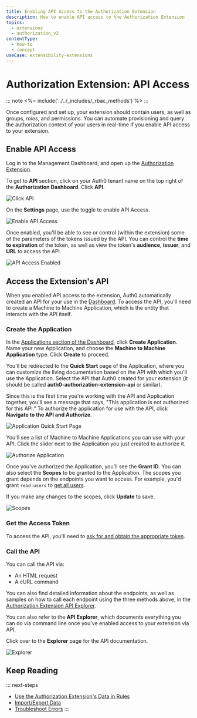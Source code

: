 ```yaml
---
title: Enabling API Access to the Authorization Extension
description: How to enable API access to the Authorization Extension
topics:
  - extensions
  - authorization_v2
contentType:
  - how-to
  - concept
useCase: extensibility-extensions
---
```

# Authorization Extension: API Access

::: note
<%= include('../../_includes/_rbac_methods') %>
:::

Once configured and set up, your extension should contain users, as well as groups, <dfn data-key="role">roles</dfn>, and permissions. You can automate provisioning and query the authorization context of your users in real-time if you enable API access to your extension.

## Enable API Access

Log in to the Management Dashboard, and open up the [Authorization Extension](${manage_url}/#/extensions).

To get to **API** section, click on your Auth0 tenant name on the top right of the **Authorization Dashboard**. Click **API**.

![Click API](/media/articles/extensions/authorization/click-api.png)

On the **Settings** page, use the toggle to enable API Access. 

![Enable API Access](/media/articles/extensions/authorization/enable-api-access.png)

Once enabled, you'll be able to see or control (within the extension) some of the parameters of the tokens issued by the API. You can control the **time to expiration** of the token, as well as view the token's **audience**, **issuer**, and **URL** to access the API.

![API Access Enabled](/media/articles/extensions/authorization/api-access-enabled.png)

## Access the Extension's API

When you enabled API access to the extension, Auth0 automatically created an API for your use in the [Dashboard]({$manage_url}/#/apis). To access the API, you'll need to create a Machine to Machine Application, which is the entity that interacts with the API itself.

### Create the Application

In the [Applications section of the Dashboard](${manage_url}/#/applications), click **Create Application**. Name your new Application, and choose the **Machine to Machine Application** type. Click **Create** to proceed.

You'll be redirected to the **Quick Start** page of the Application, where you can customize the living documentation based on the API with which you'll use the Application. Select the API that Auth0 created for your extension (it should be called **auth0-authorization-extension-api** or similar).

Since this is the first time you're working with the API and Application together, you'll see a message that says, "This application is not authorized for this API." To authorize the application for use with the API, click **Navigate to the API and Authorize**.

![Application Quick Start Page](/media/articles/extensions/authorization/client-quick-start.png)

You'll see a list of Machine to Machine Applications you can use with your API. Click the slider next to the Application you just created to authorize it.

![Authorize Application](/media/articles/extensions/authorization/clients-for-api.png)

Once you've authorized the Application, you'll see the **Grant ID**. You can also select the **Scopes** to be granted to the Application. The scopes you grant depends on the endpoints you want to access. For example, you'd grant `read:users` to [get all users](hapi/authorization-extension#get-all-users).

If you make any changes to the scopes, click **Update** to save.

![Scopes](/media/articles/extensions/authorization/client-scopes.png)

### Get the Access Token

To access the API, you'll need to [ask for and obtain the appropriate token](/flows/guides/client-credentials/call-api-client-credentials#request-token).

### Call the API

You can call the API via:

* An HTML request
* A cURL command

You can also find detailed information about the endpoints, as well as samples on how to call each endpoint using the three methods above, in the [Authorization Extension API Explorer](/api/authorization-extension).

You can also refer to the **API Explorer**, which documents everything you can do via command line once you've enabled access to your extension via API.

Click over to the **Explorer** page for the API documentation.

![Explorer](/media/articles/extensions/authorization/api-explorer.png)

## Keep Reading

::: next-steps
* [Use the Authorization Extension's Data in Rules](/extensions/authorization-extension/v2/rules)
* [Import/Export Data](/extensions/authorization-extension/v2/import-export-data)
* [Troubleshoot Errors](/extensions/authorization-extension/v2/troubleshooting)
:::
